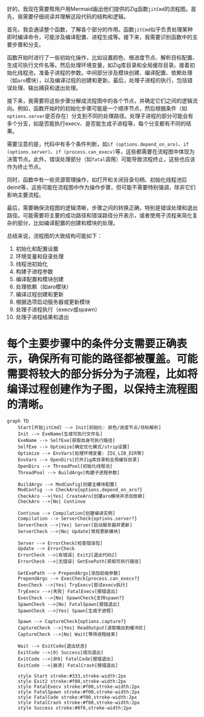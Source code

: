 好的，我现在需要帮用户用Mermaid画出他们提供的Zig函数`jitCmd`的流程图。首先，我需要仔细阅读并理解这段代码的结构和逻辑。

首先，我会通读整个函数，了解各个部分的作用。函数`jitCmd`似乎负责处理某种即时编译命令，可能涉及编译配置、进程生成等。接下来，我需要识别函数中的主要步骤和分支。

函数开始时进行了一些初始化操作，比如设置颜色、根进度节点、解析目标配置、生成可执行文件名等。然后处理环境变量，如Zig库目录和全局缓存目录。接着初始化线程池，准备子进程的参数。中间部分涉及模块创建、编译配置、依赖处理（如`aro`模块），以及编译过程的创建和更新。最后，处理子进程的执行，包括错误处理、输出捕获和退出处理。

接下来，我需要将这些步骤分解成流程图中的各个节点，并确定它们之间的逻辑流向。例如，函数开始时的初始化步骤可能是一个顺序节点，然后根据条件（如`options.server`是否存在）分支到不同的处理路径。处理子进程的部分可能会有多个分支，如是否能执行execv、是否能生成子进程等，每个分支都有不同的结果。

需要注意的是，代码中有多个条件判断，如`if (options.depend_on_aro)`、`if (options.server)`、`if (process.can_execv)`等，这些都需要在流程图中体现为决策节点。此外，错误处理部分（如`fatal`调用）可能导致流程终止，这些也应该作为终止节点。

同时，函数中有一些资源管理操作，如打开和关闭目录句柄、初始化线程池后deinit等，这些可能在流程图中作为操作步骤，但可能不需要特别强调，除非它们影响主要流程。

最后，需要确保流程图的逻辑清晰，步骤之间的转换正确，特别是错误处理和退出路径。可能需要将主要的成功路径和错误路径分开表示，或者使用子流程来简化复杂的部分，比如编译配置的创建和模块的处理。

总结来说，流程图的大致结构可能如下：

1. 初始化和配置设置
2. 环境变量和目录处理
3. 线程池初始化
4. 构建子进程参数
5. 编译配置和模块创建
6. 处理依赖（如aro模块）
7. 编译过程创建和更新
8. 根据选项启动服务器或更新模块
9. 处理子进程执行（execv或spawn）
10. 处理子进程结果和退出

每个主要步骤中的条件分支需要正确表示，确保所有可能的路径都被覆盖。可能需要将较大的部分拆分为子流程，比如将编译过程创建作为子图，以保持主流程图的清晰。
================================================
```mermaid
graph TD
    Start[开始jitCmd] --> Init[初始化: 颜色/进度节点/目标解析]
    Init --> ExeName[生成可执行文件名]
    ExeName --> SelfExe[获取自身可执行路径]
    SelfExe --> Optimize[确定优化模式/strip设置]
    Optimize --> EnvVars[处理环境变量: ZIG_LIB_DIR等]
    EnvVars --> OpenDirs[打开Zig库目录和全局缓存目录]
    OpenDirs --> ThreadPool[初始化线程池]
    ThreadPool --> BuildArgv[构建子进程参数]

    BuildArgv --> ModConfig[创建主模块配置]
    ModConfig --> CheckAro{options.depend_on_aro?}
    CheckAro -->|Yes| CreateAro[创建aro模块并添加依赖]
    CheckAro -->|No| Continue

    Continue --> Compilation[创建编译实例]
    Compilation --> ServerCheck{options.server?}
    ServerCheck -->|Yes| Server[启动服务器并更新]
    ServerCheck -->|No| Update[常规更新模块]

    Server --> ErrorCheck[检查错误包]
    Update --> ErrorCheck
    ErrorCheck -->|有错误| Exit2[退出代码2]
    ErrorCheck -->|无错误| GetExePath[获取可执行路径]

    GetExePath --> PrependArgs[添加前缀参数]
    PrependArgs --> ExecCheck{process.can_execv?}
    ExecCheck -->|Yes| TryExecv[尝试execv执行]
    TryExecv -->|失败| FatalExecv[报错退出]
    ExecCheck -->|No| SpawnCheck{支持spawn?}
    SpawnCheck -->|No| FatalSpawn[报错退出]
    SpawnCheck -->|Yes| Spawn[生成子进程]

    Spawn --> CaptureCheck{options.capture?}
    CaptureCheck -->|Yes| ReadOutput[读取输出到缓冲区]
    CaptureCheck -->|No| Wait[等待进程结束]

    Wait --> ExitCode{退出状态}
    ExitCode -->|0| Success[成功退出]
    ExitCode -->|非0| FatalCode[报错退出]
    ExitCode -->|崩溃| FatalCrash[报错退出]

    style Start stroke:#333,stroke-width:2px
    style Exit2 stroke:#f00,stroke-width:2px
    style FatalExecv stroke:#f00,stroke-width:2px
    style FatalSpawn stroke:#f00,stroke-width:2px
    style FatalCode stroke:#f00,stroke-width:2px
    style FatalCrash stroke:#f00,stroke-width:2px
    style Success stroke:#0f0,stroke-width:2px
```